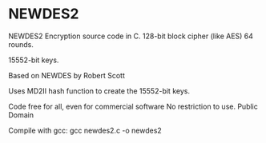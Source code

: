 # NEWDES2
NEWDES2 Encryption source code in C. 128-bit block cipher (like AES) 64 rounds.

15552-bit keys.
 
Based on NEWDES by Robert Scott

Uses MD2II hash function to create the 15552-bit keys.
 
Code free for all, even for commercial software 
No restriction to use. Public Domain 

Compile with gcc: gcc newdes2.c -o newdes2
   
